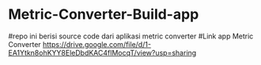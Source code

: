 # Metric-Converter-Build-app
#repo ini berisi source code dari aplikasi metric converter
#Link app Metric Converter https://drive.google.com/file/d/1-EA1Ytkn8ohKYY8EleDbdKAC4flMocqT/view?usp=sharing

